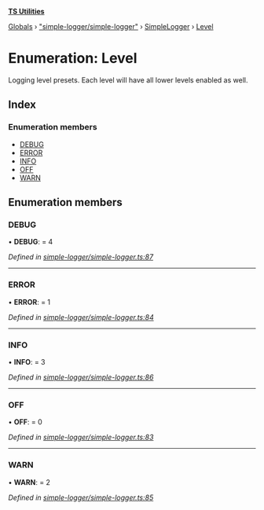 **[TS Utilities](../README.md)**

[Globals](../README.md) › [&quot;simple-logger/simple-logger&quot;](../modules/_simple_logger_simple_logger_.md) › [SimpleLogger](../classes/_simple_logger_simple_logger_.simplelogger.md) › [Level](_simple_logger_simple_logger_.simplelogger.level.md)

# Enumeration: Level

Logging level presets.
Each level will have all lower levels enabled as well.

## Index

### Enumeration members

* [DEBUG](_simple_logger_simple_logger_.simplelogger.level.md#debug)
* [ERROR](_simple_logger_simple_logger_.simplelogger.level.md#error)
* [INFO](_simple_logger_simple_logger_.simplelogger.level.md#info)
* [OFF](_simple_logger_simple_logger_.simplelogger.level.md#off)
* [WARN](_simple_logger_simple_logger_.simplelogger.level.md#warn)

## Enumeration members

###  DEBUG

• **DEBUG**: = 4

*Defined in [simple-logger/simple-logger.ts:87](https://github.com/Juraji/ts-utilities/blob/9554ddb/src/lib/simple-logger/simple-logger.ts#L87)*

___

###  ERROR

• **ERROR**: = 1

*Defined in [simple-logger/simple-logger.ts:84](https://github.com/Juraji/ts-utilities/blob/9554ddb/src/lib/simple-logger/simple-logger.ts#L84)*

___

###  INFO

• **INFO**: = 3

*Defined in [simple-logger/simple-logger.ts:86](https://github.com/Juraji/ts-utilities/blob/9554ddb/src/lib/simple-logger/simple-logger.ts#L86)*

___

###  OFF

• **OFF**: = 0

*Defined in [simple-logger/simple-logger.ts:83](https://github.com/Juraji/ts-utilities/blob/9554ddb/src/lib/simple-logger/simple-logger.ts#L83)*

___

###  WARN

• **WARN**: = 2

*Defined in [simple-logger/simple-logger.ts:85](https://github.com/Juraji/ts-utilities/blob/9554ddb/src/lib/simple-logger/simple-logger.ts#L85)*